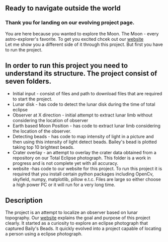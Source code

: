 ## Ready to navigate outside the world
### Thank you for landing on our evolving project page.
You are here because you wanted to explore the Moon. The Moon - every astro-explorer's favorite. To get you excited chcek out our [website](https://alyssabethl.github.io/eclipse-nav/index.html)  
Let me show you a different side of it through this project. But first you have to run the project.
## In order to run this project you need to understand its structure. The project consist of seven folders.
  * Initial input - consist of files and path to download files that are required to start the project.
  * Lunar disk - has code to detect the lunar disk during the time of total eclipse
  * Observer at X direction - initial attempt to extract lunar limb without considering the location of observer
  * Earth based Moon Position - has code to extract lunar limb considering the location of the observer.
  * Detecting beads - has code to map intensity of light in a picture and then using this intensity of light detect beads. Bailey's bead is plotted taking top 10 brightest beads.
  * Crater overlay - an attempt to overlay the crater data obtained from a repository on our Total Eclipse photograph. This folder is a work in progress and is not complete yet with all accuracy.
  * website -has code to our website for this project.
To run this project it is required that you install certain python packages including OpenCv, skyfield, numpy, matplotlib, pillow e.t.c. Files are large so either choose a high power PC or
it will run for a very long time.
## Description
The project is an attempt to localize an observer based on lunar topography. Our [website](https://alyssabethl.github.io/eclipse-nav/index.html) explains the goal and purpose of this project clearly. 
It started as a curiosity to explore an eclipse photograph that captured Baily's Beads. It quickly evolved into a project capable of locating a person using a eclipse photograph.
